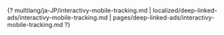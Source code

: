{? multilang/ja-JP/interactivy-mobile-tracking.md | localized/deep-linked-ads/interactivy-mobile-tracking.md | pages/deep-linked-ads/interactivy-mobile-tracking.md ?}
